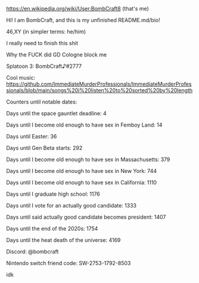https://en.wikipedia.org/wiki/User:BombCraft8 (that's me)

Hi! I am BombCraft, and this is my unfinished README.md/bio!

46,XY (in simpler terms: he/him)

I really need to finish this shit

Why the FUCK did GD Cologne block me

Splatoon 3: BombCraft♪#2777

Cool music: https://github.com/ImmediateMurderProfessionals/ImmediateMurderProfessionals/blob/main/songs%20i%20listen%20to%20sorted%20by%20length

Counters until notable dates:

Days until the space gauntlet deadline: 4

Days until I become old enough to have sex in Femboy Land: 14

Days until Easter: 36

Days until Gen Beta starts: 292

Days until I become old enough to have sex in Massachusetts: 379

Days until I become old enough to have sex in New York: 744

Days until I become old enough to have sex in California: 1110

Days until I graduate high school: 1176

Days until I vote for an actually good candidate: 1333

Days until said actually good candidate becomes president: 1407

Days until the end of the 2020s: 1754

Days until the heat death of the universe: 4169

Discord: @bombcraft

Nintendo switch friend code: SW-2753-1792-8503

idk
